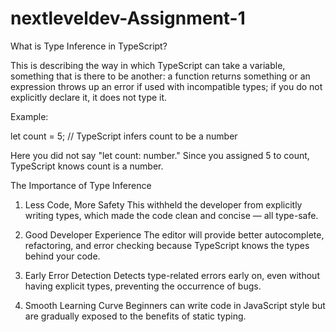# nextleveldev-Assignment-1


What is Type Inference in TypeScript? 

This is describing the way in which TypeScript can take a variable, something that is there to be another: a function returns something or an expression throws up an error if used with incompatible types; if you do not explicitly declare it, it does not type it.

Example:

let count = 5;  // TypeScript infers count to be a number

Here you did not say "let count: number." Since you assigned 5 to count, TypeScript knows count is a number.

The Importance of Type Inference

1. Less Code, More Safety
This withheld the developer from explicitly writing types, which made the code clean and concise — all type-safe.

2. Good Developer Experience
The editor will provide better autocomplete, refactoring, and error checking because TypeScript knows the types behind your code.

3. Early Error Detection
Detects type-related errors early on, even without having explicit types, preventing the occurrence of bugs.

4. Smooth Learning Curve
Beginners can write code in JavaScript style but are gradually exposed to the benefits of static typing.
